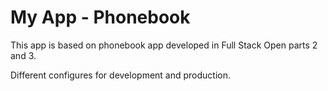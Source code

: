 # My App - Phonebook
This app is based on phonebook app developed in Full Stack Open parts 2 and 3.

Different configures for development and production.
